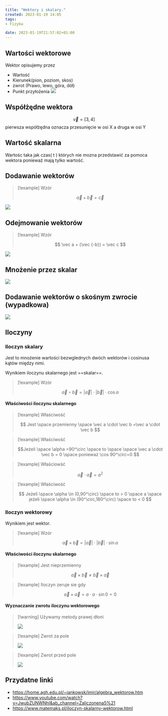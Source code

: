 ```yaml
---
title: "Wektory i skalary."
created: 2023-01-19 14:05
tags:
- Fizyka

date: 2023-01-19T21:57:02+01:00
---
```


## Wartości wektorowe
 Wektor opisujemy przez
- Wartość 
- Kierunek(pion, poziom, skos)
- zwrot (Prawo, lewo, góra, dół)
- Punkt przyłożenia
![](Pasted%20image%2020230119183912.png)

## Współżędne wektora 

$$
\vec v = [3,4]
$$
pierwsza współżędna oznacza przesunięcie w osi X a druga w osi Y

## Wartość skalarna
 Wartośc taka jak czas( t ) których nie mozna przedstawić za pomoca wektora ponieważ mają tylko wartość.

## Dodawanie wektorów

>[!example] Wzór
>
>$$
\vec a + \vec b = \vec c
$$

![](Pasted%20image%2020230119183928.png)

## Odejmowanie wektorów

>[!example] Wzór
>
>$$
\vec a + (\vec {-b}) = \vec c
$$

![](Pasted%20image%2020230119190608.png)

## Mnożenie przez skalar

![](Pasted%20image%2020230119192103.png)

## Dodawanie wektorów o skośnym zwrocie (wypadkowa)

![](Pasted%20image%2020230119214601.png)

## Iloczyny

### Iloczyn skalary

Jest to mnożenie wartości bezwglednych dwóch wektorów i cosinusa kątów między nimi.

Wynikiem iloczynu skalarnego jest ==skalar==.

>[!example] Wzór
>
> $$\vec a \circ \vec b = \lvert{\vec a}\rvert \cdot \lvert{\vec b}\rvert \cdot \cos \alpha $$

#### Właściwości iloczynu skalarnego

>[!example] Właściwość
>
>$$
Jest \space przemienny \space \vec a \cdot \vec b  =\vec a \cdot \vec b
$$

>[!example] Właściwość
>
>$$Jeżeli \space \alpha =90^\circ \space to \space \space \vec a \cdot \vec b = 0 \space ponieważ \cos 90^\circ=0 $$

>[!example] Właściowść
>
>$$\vec a \cdot \vec a = a^2$$

>[!example] Właściwość
>
> $$
Jeżeli \space \alpha \in (0,90^\circ) \space to > 0 \space a \space jeżeli \space \alpha \in (90^\circ,180^\circ) \space to < 0
$$


### Iloczyn wektorowy

Wynikiem jest wektor.

>[!example] Wzór
>
>$$
\vec a \times\vec b = \lvert{\vec a}\rvert \cdot \lvert{\vec b}\rvert \cdot \sin \alpha
$$

#### Właściwości iloczynu skalarnego

>[!example] Jest nieprzemienny
> 
> $$
\vec a \times \vec b \ne \vec b \times \vec a
$$

>[!example] Iloczyn zeruje sie gdy 
>
>$$
\vec a \times \vec a = a \cdot a\cdot \sin 0 =0
$$

#### Wyznaczanie zwrotu iloczynu wektorowego

>[!warning] Używamy metody prawej dłoni
>
>![](Pasted%20image%2020230119213205.png)

>[!example] Zwrot za pole
>
>![](Pasted%20image%2020230119213316.png)

>[!example] Zwrot przed pole
>
>![](Pasted%20image%2020230119213324.png)

## Przydatne linki

- https://home.agh.edu.pl/~jankowsk/imir/algebra_wektorow.htm
- https://www.youtube.com/watch?v=JwubZUNWNhI&ab_channel=Zaliczonena5%21
- https://www.matemaks.pl/iloczyn-skalarny-wektorow.html